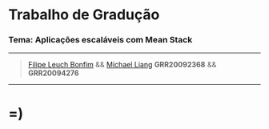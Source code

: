 Trabalho de Gradução
=======
### Tema: Aplicações escaláveis com Mean Stack

----

> [Filipe Leuch Bonfim](http://www.inf.ufpr.br/flb09/ "Filipe's page") && [Michael Liang](http://www.inf.ufpr.br/ml09/ "Michael's page")
> **GRR20092368** && **GRR20094276**

----

# =)
